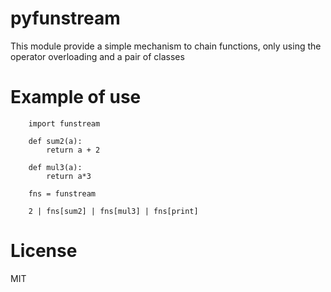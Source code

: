 pyfunstream
===========

This module provide a simple mechanism to chain functions, only using
the operator overloading and a pair of classes

Example of use
==============

```
    import funstream

    def sum2(a):
        return a + 2

    def mul3(a):
        return a*3

    fns = funstream

    2 | fns[sum2] | fns[mul3] | fns[print]
```

License
=======

MIT
